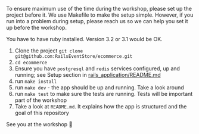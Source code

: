 To ensure maximum use of the time during the workshop, please set up the project before it.
We use Makefile to make the setup simple. However, if you run into a problem
during setup, please reach us so we can help you set it up before the workshop.

You have to have ruby installed. Version 3.2 or 3.1 would be OK.

1. Clone the project `git clone git@github.com:RailsEventStore/ecommerce.git`
2. `cd ecommerce`
3. Ensure you have `postgresql` and `redis` services configured, up and running;
   see Setup section in [rails_application/README.md](rails_application/README.md)
4. run `make install`
5. run `make dev` - the app should be up and running. Take a look around
6. run `make test` to make sure the tests are running. Tests will be important
part of the workshop
7. Take a look at `README.md`. It explains how the app is structured and the goal
of this repository

See you at the workshop 👋

